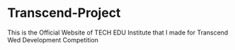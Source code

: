 # Transcend-Project
This is the Official Website of TECH EDU Institute that I made for Transcend Wed Development Competition
